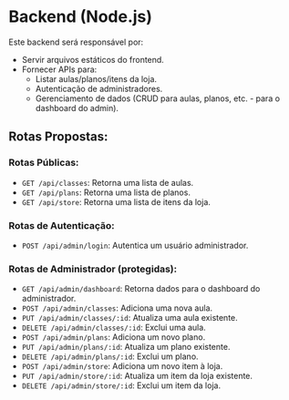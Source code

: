 
# Backend (Node.js)

Este backend será responsável por:
- Servir arquivos estáticos do frontend.
- Fornecer APIs para:
  - Listar aulas/planos/itens da loja.
  - Autenticação de administradores.
  - Gerenciamento de dados (CRUD para aulas, planos, etc. - para o dashboard do admin).

## Rotas Propostas:

### Rotas Públicas:
- `GET /api/classes`: Retorna uma lista de aulas.
- `GET /api/plans`: Retorna uma lista de planos.
- `GET /api/store`: Retorna uma lista de itens da loja.

### Rotas de Autenticação:
- `POST /api/admin/login`: Autentica um usuário administrador.

### Rotas de Administrador (protegidas):
- `GET /api/admin/dashboard`: Retorna dados para o dashboard do administrador.
- `POST /api/admin/classes`: Adiciona uma nova aula.
- `PUT /api/admin/classes/:id`: Atualiza uma aula existente.
- `DELETE /api/admin/classes/:id`: Exclui uma aula.
- `POST /api/admin/plans`: Adiciona um novo plano.
- `PUT /api/admin/plans/:id`: Atualiza um plano existente.
- `DELETE /api/admin/plans/:id`: Exclui um plano.
- `POST /api/admin/store`: Adiciona um novo item à loja.
- `PUT /api/admin/store/:id`: Atualiza um item da loja existente.
- `DELETE /api/admin/store/:id`: Exclui um item da loja.


